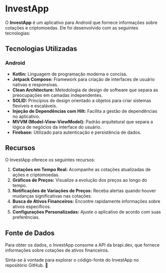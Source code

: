 # InvestApp

O **InvestApp** é um aplicativo para Android que fornece informações sobre cotações e criptomoedas. Ele foi desenvolvido com as seguintes tecnologias:

## Tecnologias Utilizadas

### Android

- **Kotlin:** Linguagem de programação moderna e concisa.
- **Jetpack Compose:** Framework para criação de interfaces de usuário nativas e responsivas.
- **Clean Architecture:** Metodologia de design de software que separa as preocupações em camadas independentes.
- **SOLID:** Princípios de design orientado a objetos para criar sistemas flexíveis e escaláveis.
- **Injeção de Dependências com Hilt:** Facilita a gestão de dependências no aplicativo.
- **MVVM (Model-View-ViewModel):** Padrão arquitetural que separa a lógica de negócios da interface do usuário.
- **Firebase:** Utilizado para autenticação e persistência de dados.

## Recursos

O InvestApp oferece os seguintes recursos:

1. **Cotações em Tempo Real:** Acompanhe as cotações atualizadas de ações e criptomoedas.
2. **Gráficos de Preços:** Visualize a evolução dos preços ao longo do tempo.
3. **Notificações de Variações de Preços:** Receba alertas quando houver mudanças significativas nas cotações.
4. **Busca de Ativos Financeiros:** Encontre rapidamente informações sobre ativos específicos.
5. **Configurações Personalizadas:** Ajuste o aplicativo de acordo com suas preferências.

## Fonte de Dados

Para obter os dados, o InvestApp consome a API da brapi.dev, que fornece informações sobre cotações de ativos financeiros.

Sinta-se à vontade para explorar o código-fonte do InvestApp no repositório GitHub. 🚀
